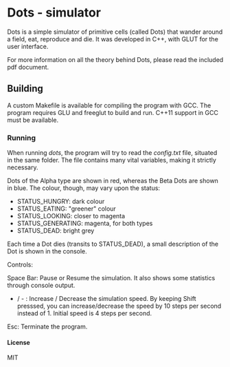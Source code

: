 # Dots - simulator

Dots is a simple simulator of primitive cells (called Dots) that wander around a field, eat, reproduce and die. It was developed in C++, with GLUT for the user interface.

For more information on all the theory behind Dots, please read
the included pdf document.

## Building

A custom Makefile is available for compiling the program with GCC. The program requires GLU and freeglut to build and run. C++11 support in GCC must be available.

### Running

When running *dots*, the program will try to read the *config.txt*
file, situated in the same folder. The file contains many vital
variables, making it strictly necessary.

Dots of the Alpha type are shown in red, whereas the Beta
Dots are shown in blue. The colour, though, may vary upon the status:
- STATUS_HUNGRY: dark colour
- STATUS_EATING: "greener" colour
- STATUS_LOOKING: closer to magenta
- STATUS_GENERATING: magenta, for both types
- STATUS_DEAD: bright grey

Each time a Dot dies (transits to STATUS_DEAD), a small description
of the Dot is shown in the console.

Controls:

Space Bar: Pause or Resume the simulation.
It also shows some statistics through console output.

+ / - : Increase / Decrease the simulation speed. By keeping
Shift presssed, you can increase/decrease the speed by 10
steps per second instead of 1. Initial speed is 4 steps per second.

Esc: Terminate the program.

#### License

MIT

